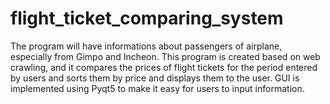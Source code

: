 # flight_ticket_comparing_system
The program will have informations about passengers of airplane, especially from Gimpo and Incheon. This program is created based on web crawling, and it compares the prices of flight tickets for the period entered by users and sorts them by price and displays them to the user. GUI is implemented using Pyqt5 to make it easy for users to input information.
